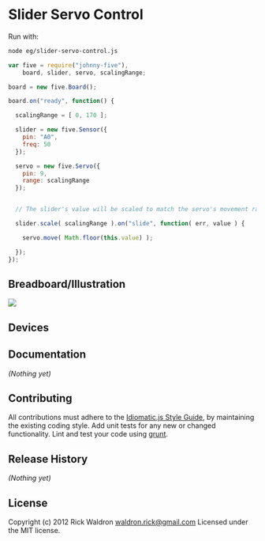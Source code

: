 # Slider Servo Control

Run with:
```bash
node eg/slider-servo-control.js
```


```javascript
var five = require("johnny-five"),
    board, slider, servo, scalingRange;

board = new five.Board();

board.on("ready", function() {

  scalingRange = [ 0, 170 ];

  slider = new five.Sensor({
    pin: "A0",
    freq: 50
  });

  servo = new five.Servo({
    pin: 9,
    range: scalingRange
  });


  // The slider's value will be scaled to match the servo's movement range

  slider.scale( scalingRange ).on("slide", function( err, value ) {

    servo.move( Math.floor(this.value) );

  });
});

```

## Breadboard/Illustration

<img src="https://raw.github.com/rwldrn/johnny-five/master/docs/breadboard/slider-servo-control.png">




## Devices




## Documentation

_(Nothing yet)_









## Contributing
All contributions must adhere to the [Idiomatic.js Style Guide](https://github.com/rwldrn/idiomatic.js),
by maintaining the existing coding style. Add unit tests for any new or changed functionality. Lint and test your code using [grunt](https://github.com/cowboy/grunt).

## Release History
_(Nothing yet)_

## License
Copyright (c) 2012 Rick Waldron <waldron.rick@gmail.com>
Licensed under the MIT license.
